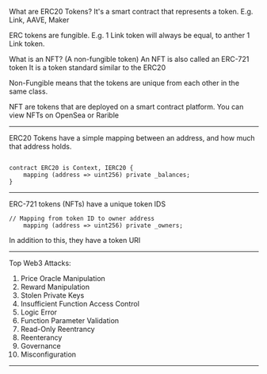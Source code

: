 What are ERC20 Tokens?
It's a smart contract that represents a token.
E.g. Link, AAVE, Maker

ERC tokens are fungible. E.g. 1 Link token will always be equal,
to anther 1 Link token.

What is an NFT? (A non-fungible token)
An NFT is also called an ERC-721 token
It is a token standard similar to the ERC20 

Non-Fungible means that the tokens are unique from each other in the same class.

NFT are tokens that are deployed on a smart contract platform.
You can view NFTs on OpenSea or Rarible

---

ERC20 Tokens have a simple mapping between an address,
and how much that address holds.


```solidity

contract ERC20 is Context, IERC20 {
    mapping (address => uint256) private _balances;
}

```

---

ERC-721 tokens (NFTs) have a unique token IDS

```solidity
// Mapping from token ID to owner address
    mapping (address => uint256) private _owners;

```

In addition to this, they have a token URI


---

Top Web3 Attacks:
1. Price Oracle Manipulation
2. Reward Manipulation
3. Stolen Private Keys
4. Insufficient Function Access Control
5. Logic Error
6. Function Parameter Validation
7. Read-Only Reentrancy
8. Reenterancy
9. Governance
10. Misconfiguration

---
